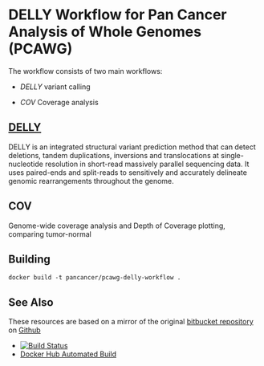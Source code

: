 # DELLY Workflow for Pan Cancer Analysis of Whole Genomes (PCAWG)

The workflow consists of two main workflows:

- *DELLY* variant calling

- *COV* Coverage analysis

## [DELLY](https://github.com/tobiasrausch/delly)

DELLY is an integrated structural variant prediction method that can detect deletions, tandem duplications, inversions and translocations at single-nucleotide resolution in short-read massively parallel sequencing data. It uses paired-ends and split-reads to sensitively and accurately delineate genomic rearrangements throughout the genome.

## COV

Genome-wide coverage analysis and Depth of Coverage plotting, comparing tumor-normal

## Building

    docker build -t pancancer/pcawg-delly-workflow . 

## See Also

These resources are based on a mirror of the original [bitbucket repository](https://bitbucket.org/weischen/pcawg-delly-workflow) on [Github](https://github.com/ICGC-TCGA-PanCancer/pcawg_delly_workflow)
* [![Build Status](https://travis-ci.org/ICGC-TCGA-PanCancer/pcawg_delly_workflow.svg?branch=master)](https://travis-ci.org/ICGC-TCGA-PanCancer/pcawg_delly_workflow)
* [Docker Hub Automated Build](https://registry.hub.docker.com/u/pancancer/pcawg-delly-workflow/)
